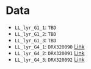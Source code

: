 # Data

 - `LL_lyr_G1_1`: `TBD`
 - `LL_lyr_G1_2`: `TBD`
 - `LL_lyr_G1_3`: `TBD`
 - `LL_lyr_G4_1`: `DRX320090` [Link](https://www.ncbi.nlm.nih.gov/sra/?term=DRX320090)
 - `LL_lyr_G4_2`: `DRX320091` [Link](https://www.ncbi.nlm.nih.gov/sra/?term=DRX320091)
 - `LL_lyr_G4_3`: `DRX320092` [Link](https://www.ncbi.nlm.nih.gov/sra/?term=DRX320092)
